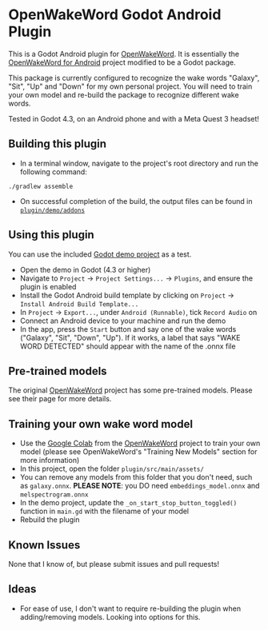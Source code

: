 # OpenWakeWord Godot Android Plugin
This is a Godot Android plugin for [OpenWakeWord](https://github.com/dscripka/openWakeWord). It is essentially the 
[OpenWakeWord for Android](https://github.com/hasanatlodhi/OpenwakewordforAndroid/tree/main) project modified to be a Godot package.

This package is currently configured to recognize the wake words "Galaxy", "Sit", "Up" and "Down" for my own personal project. You will need to train your own model and re-build the package to recognize different wake words.

Tested in Godot 4.3, on an Android phone and with a Meta Quest 3 headset!

## Building this plugin
- In a terminal window, navigate to the project's root directory and run the following command:
```
./gradlew assemble
```
- On successful completion of the build, the output files can be found in
  [`plugin/demo/addons`](plugin/demo/addons)

## Using this plugin
You can use the included [Godot demo project](plugin/demo/project.godot) as a test.

- Open the demo in Godot (4.3 or higher)
- Navigate to `Project` -> `Project Settings...` -> `Plugins`, and ensure the plugin is enabled
- Install the Godot Android build template by clicking on `Project` -> `Install Android Build Template...`
- In `Project` -> `Export...`, under `Android (Runnable)`, tick `Record Audio` on
- Connect an Android device to your machine and run the demo
- In the app, press the `Start` button and say one of the wake words ("Galaxy", "Sit", "Down", "Up"). If it works, a label that says "WAKE WORD DETECTED" should appear with the name of the .onnx file

## Pre-trained models
The original [OpenWakeWord](https://github.com/dscripka/openWakeWord) project has some pre-trained models. Please see their page for more details.

## Training your own wake word model
- Use the [Google Colab](https://colab.research.google.com/drive/1q1oe2zOyZp7UsB3jJiQ1IFn8z5YfjwEb?usp=sharing) from the [OpenWakeWord](https://github.com/dscripka/openWakeWord) project to train your own model (please see OpenWakeWord's "Training New Models" section for more information)
- In this project, open the folder `plugin/src/main/assets/`
- You can remove any models from this folder that you don't need, such as `galaxy.onnx`. **PLEASE NOTE**: you DO need `embeddings_model.onnx` and `melspectrogram.onnx`
- In the demo project, update the `_on_start_stop_button_toggled()` function in `main.gd` with the filename of your model
- Rebuild the plugin

## Known Issues
None that I know of, but please submit issues and pull requests!

## Ideas
- For ease of use, I don't want to require re-building the plugin when adding/removing models. Looking into options for this.